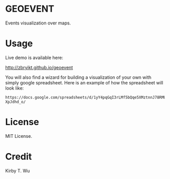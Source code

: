 GEOEVENT
========

Events visualization over maps.


Usage
========

Live demo is available here:

   http://zbryikt.github.io/geoevent


You will also find a wizard for building a visualization of your own with simply google spreadsheet. Here is an example of how the spreadsheet will look like:

    https://docs.google.com/spreadsheets/d/1yY4pqGqI3rLMf5bQqe5XMztnnJ78RMUrfh-XpJdhd_o/


License
========

MIT License.


Credit
========

Kirby T. Wu
